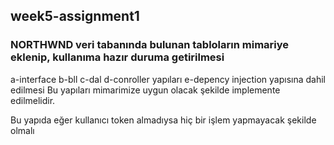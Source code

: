 ## week5-assignment1

### NORTHWND veri tabanında bulunan tabloların mimariye eklenip, kullanıma hazır duruma getirilmesi

a-interface
b-bll
c-dal
d-conroller yapıları
e-depency injection yapısına dahil edilmesi
Bu yapıları mimarimize uygun olacak şekilde implemente edilmelidir.

Bu yapıda eğer kullanıcı token almadıysa hiç bir işlem yapmayacak şekilde olmalı